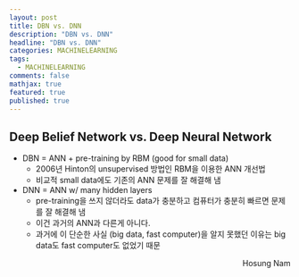 ```yaml
---
layout: post
title: DBN vs. DNN
description: "DBN vs. DNN"
headline: "DBN vs. DNN"
categories: MACHINELEARNING
tags: 
  - MACHINELEARNING
comments: false
mathjax: true
featured: true
published: true
---
```


## Deep Belief Network vs. Deep Neural Network

- DBN = ANN + pre-training by RBM (good for small data)
    - 2006년 Hinton의 unsupervised 방법인 RBM을 이용한 ANN 개선법
    - 비교적 small data에도 기존의 ANN 문제를 잘 해결해 냄
- DNN = ANN w/ many hidden layers
    - pre-training을 쓰지 않더라도 data가 충분하고 컴퓨터가 충분히 빠르면 문제를 잘 해결해 냄
    - 이건 과거의 ANN과 다른게 아니다.
    - 과거에 이 단순한 사실 (big data, fast computer)을 알지 못했던 이유는 big data도 fast computer도 없었기 때문
 
 <p align="right"> Hosung Nam <p>
